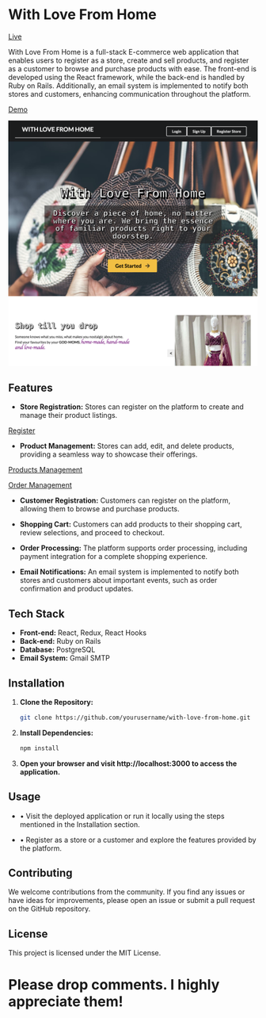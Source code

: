 # With Love From Home

[Live](https://with-love-from-home.netlify.app/)

With Love From Home is a full-stack E-commerce web application that enables users to register as a store, create and sell products, and register as a customer to browse and purchase products with ease. The front-end is developed using the React framework, while the back-end is handled by Ruby on Rails. Additionally, an email system is implemented to notify both stores and customers, enhancing communication throughout the platform.

[Demo](https://youtu.be/IEl0hS8OP2k?si=YD3s1IO9joqKyV2Y)

[![Demo](./homepage.png)](https://youtu.be/IEl0hS8OP2k?si=YD3s1IO9joqKyV2Y "With Love From Home")

## Features

- **Store Registration:** Stores can register on the platform to create and manage their product listings.

[Register](./storereg.png)

- **Product Management:** Stores can add, edit, and delete products, providing a seamless way to showcase their offerings.

[Products Management](./edit.png)

[Order Management](./order.png)

- **Customer Registration:** Customers can register on the platform, allowing them to browse and purchase products.

- **Shopping Cart:** Customers can add products to their shopping cart, review selections, and proceed to checkout.

- **Order Processing:** The platform supports order processing, including payment integration for a complete shopping experience.

- **Email Notifications:** An email system is implemented to notify both stores and customers about important events, such as order confirmation and product updates.


## Tech Stack

- **Front-end:** React, Redux, React Hooks
- **Back-end:** Ruby on Rails
- **Database:** PostgreSQL
- **Email System:** Gmail SMTP


## Installation

1. **Clone the Repository:**

   ```bash
   git clone https://github.com/yourusername/with-love-from-home.git


2. **Install Dependencies:**

   ```bash
   npm install


3. **Open your browser and visit http://localhost:3000 to access the application.**



## Usage 

- • Visit the deployed application or run it locally using the steps mentioned in the Installation section.

- • Register as a store or a customer and explore the features provided by the platform.


## Contributing

We welcome contributions from the community. If you find any issues or have ideas for improvements, please open an issue or submit a pull request on the GitHub repository.


## License

This project is licensed under the MIT License.

# Please drop comments. I highly appreciate them!